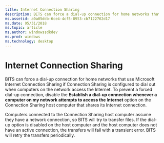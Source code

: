 ```yaml
---
title: Internet Connection Sharing
description: BITS can force a dial-up connection for home networks that use Microsoft Internet Connection Sharing if Connection Sharing is configured to dial out when computers on the network access the Internet.
ms.assetid: a0a05ddb-6ce4-4cf5-8953-cb7122702d17
ms.date: 05/31/2018
ms.topic: article
ms.author: windowssdkdev
ms.prod: windows
ms.technology: desktop
---
```


# Internet Connection Sharing

BITS can force a dial-up connection for home networks that use Microsoft Internet Connection Sharing if Connection Sharing is configured to dial out when computers on the network access the Internet. To prevent a forced dial-up connection, disable the **Establish a dial-up connection whenever a computer on my network attempts to access the Internet** option on the Connection Sharing host computer that shares its Internet connection.

Computers connected to the Connection Sharing host computer assume they have a network connection, so BITS will try to transfer files. If the dial-up option is disabled on the host computer and the host computer does not have an active connection, the transfers will fail with a transient error. BITS will retry the transfers periodically.

 

 




